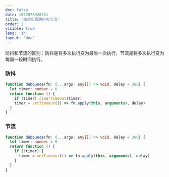 ```yaml
---
doc: false
date: 1652878926351
title: '简单实现防抖和节流'
order: 2
visible: true
lang: 'zh'
layout: 'doc'
---
```


防抖和节流的区别：防抖是将多次执行变为最后一次执行，节流是将多次执行变为每隔一段时间执行。

### 防抖

```typescript
function debounce(fn: (...args: any[]) => void, delay = 300) {
  let timer: number = 0
  return function () {
    if (timer) clearTimeout(timer)
    timer = setTimeout(() => fn.apply(this, arguments), delay)
  }
}
```

### 节流

```typescript
function debounce(fn: (...args: any[]) => void, delay = 300) {
  let timer: number = 0
  return function () {
    if (!timer) {
      timer = setTimeout(() => fn.apply(this, arguments), delay)
    }
  }
}
```
